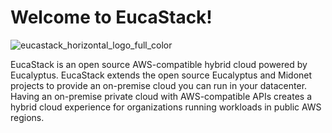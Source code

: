 # Welcome to EucaStack!

![eucastack_horizontal_logo_full_color](https://user-images.githubusercontent.com/9018897/166974116-83fff5e3-b19f-4c7c-a706-dba6691f55d0.svg)

EucaStack is an open source AWS-compatible hybrid cloud powered by Eucalyptus. EucaStack extends the open source Eucalyptus and Midonet projects to provide an on-premise cloud you can run in your datacenter. Having an on-premise private cloud with AWS-compatible APIs creates a hybrid cloud experience for organizations running workloads in public AWS regions.
